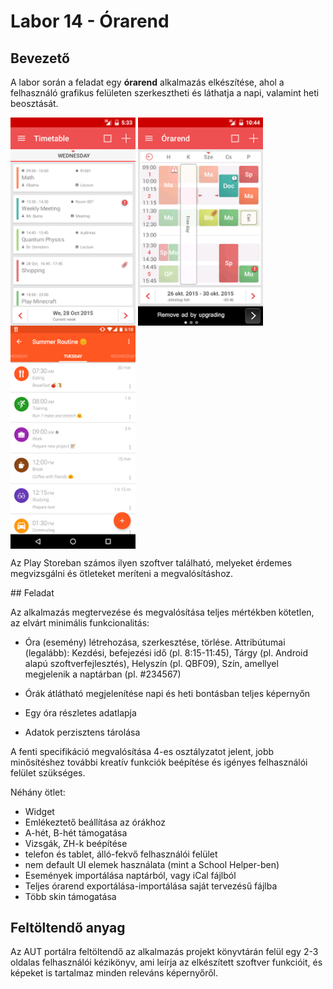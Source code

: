 # Labor 14 - Órarend

## Bevezető

A labor során a feladat egy **órarend** alkalmazás elkészítése, ahol a felhasználó grafikus felületen szerkesztheti és láthatja a napi, valamint heti beosztását.


<img src="./assets/t1.png" width="200" align="middle"> <img src="./assets/t2.png" width="200" align="middle"> <img src="./assets/t3.png" width="200" align="middle">


Az Play Storeban számos ilyen szoftver található, melyeket érdemes megvizsgálni és ötleteket meríteni a megvalósításhoz.    

## Feladat

Az alkalmazás megtervezése és megvalósítása teljes mértékben kötetlen, az elvárt minimális funkcionalitás:

*	Óra (esemény) létrehozása, szerkesztése, törlése. Attribútumai (legalább): Kezdési, befejezési idő (pl. 8:15-11:45), Tárgy (pl. Android alapú szoftverfejlesztés), Helyszín (pl. QBF09), Szín, amellyel megjelenik a naptárban (pl. #234567)

*	Órák átlátható megjelenítése napi és heti bontásban teljes képernyőn
*	Egy óra részletes adatlapja

*	Adatok perzisztens tárolása 

A fenti specifikáció megvalósítása 4-es osztályzatot jelent, jobb minősítéshez további kreatív funkciók beépítése és igényes felhasználói felület szükséges.

Néhány ötlet:

*	Widget
*	Emlékeztető beállítása az órákhoz
*	A-hét, B-hét támogatása
*	Vizsgák, ZH-k beépítése
*	telefon és tablet, álló-fekvő felhasználói felület
*	nem default UI elemek használata (mint a School Helper-ben)
*	Események importálása naptárból, vagy iCal fájlból
*	Teljes órarend exportálása-importálása saját tervezésű fájlba
*	Több skin támogatása


## Feltöltendő anyag
Az AUT portálra feltöltendő az alkalmazás projekt könyvtárán felül egy 2-3 oldalas felhasználói kézikönyv, ami leírja az elkészített szoftver funkcióit, és képeket is tartalmaz minden releváns képernyőről. 